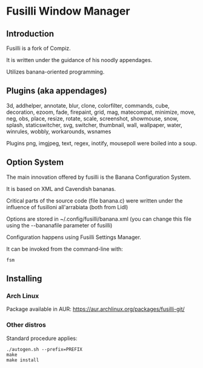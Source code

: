 Fusilli Window Manager
======

## Introduction

Fusilli is a fork of Compiz.

It is written under the guidance of his noodly appendages.

Utilizes banana-oriented programming.

## Plugins (aka appendages)

3d, addhelper, annotate, blur, clone, colorfilter, commands, cube, decoration, ezoom, fade, firepaint, grid, mag, matecompat,
minimize, move, neg, obs, place, resize, rotate, scale, screenshot, showmouse, snow, splash,
staticswitcher, svg, switcher, thumbnail, wall, wallpaper, water, winrules, wobbly, workarounds, wsnames

Plugins png, imgjpeg, text, regex, inotify, mousepoll were boiled into a soup.

## Option System

The main innovation offered by fusilli is the Banana Configuration System.

It is based on XML and Cavendish bananas.

Critical parts of the source code (file banana.c) were written under the influence of fusilloni all'arrabiata (both from Lidl)

Options are stored in ~/.config/fusilli/banana.xml (you can change this file using the --bananafile parameter of fusilli)

Configuration happens using Fusilli Settings Manager.

It can be invoked from the command-line with:
```
fsm
```

## Installing

### Arch Linux
Package available in AUR: https://aur.archlinux.org/packages/fusilli-git/

### Other distros

Standard procedure applies:

```
./autogen.sh --prefix=PREFIX
make
make install

```